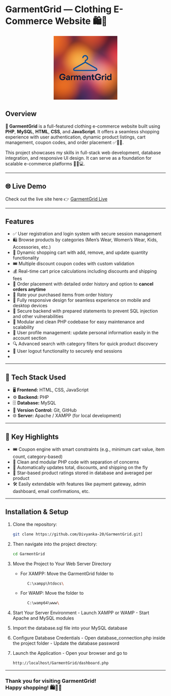 # GarmentGrid — Clothing E-Commerce Website 🛍️👕

<p align="center">
  <img src="https://github.com/Divyanka-20/GarmentGrid/raw/main/assets/logo.png" alt="GarmentGrid Logo" width="200" height="200" />
</p>

## Overview

**👗 GarmentGrid** is a full-featured clothing e-commerce website built using **PHP**, **MySQL**, **HTML**, **CSS**, and **JavaScript**. It offers a seamless shopping experience with user authentication, dynamic product listings, cart management, coupon codes, and order placement ✅🛒🔐.

This project showcases my skills in full-stack web development, database integration, and responsive UI design. It can serve as a foundation for scalable e-commerce platforms 🚀📱💻.

---

## 🌐 Live Demo

Check out the live site here 👉 [GarmentGrid Live](http://www.garmentgrid.great-site.net/)

---

## Features

  - ✅ User registration and login system with secure session management  
  - 🛍️ Browse products by categories (Men’s Wear, Women’s Wear, Kids, Accessories, etc.)  
  - 🛒 Dynamic shopping cart with add, remove, and update quantity functionality  
  - 🎟️ Multiple discount coupon codes with custom validation 
  - 💰 Real-time cart price calculations including discounts and shipping fees  
  - 📝 Order placement with detailed order history and option to **cancel orders anytime**
  - 🌟 Rate your purchased items from order history   
  - 📱 Fully responsive design for seamless experience on mobile and desktop devices  
  - 🔐 Secure backend with prepared statements to prevent SQL injection and other vulnerabilities  
  - 🧩 Modular and clean PHP codebase for easy maintenance and scalability  
  - 👤 User profile management: update personal information easily in the account section  
  - 🔍 Advanced search with category filters for quick product discovery  
  - 🚪 User logout functionality to securely end sessions
  - 
---

## 🚀 Tech Stack Used
  
  - 🖥️ **Frontend:** HTML, CSS, JavaScript  
  - ⚙️ **Backend:** PHP  
  - 🗄️ **Database:** MySQL  
  - 📂 **Version Control:** Git, GitHub  
  - 🌐 **Server:** Apache / XAMPP (for local development)  

---

## 🧠 Key Highlights
  - 🎟️ Coupon engine with smart constraints (e.g., minimum cart value, item count, category-based)
  - 🧾 Clean and modular PHP code with separation of concerns
  - 🧮 Automatically updates total, discounts, and shipping on the fly
  - 🌟 Star-based product ratings stored in database and averaged per product
  - 🛠️ Easily extendable with features like payment gateway, admin dashboard, email confirmations, etc.

---

## Installation & Setup

  1. Clone the repository:
     ```bash
     git clone https://github.com/Divyanka-20/GarmentGrid.git]
  2. Then navigate into the project directory:
     ```bash
     cd GarmentGrid
  3. Move the Project to Your Web Server Directory
     - For XAMPP: Move the GarmentGrid folder to
       ```bash
          C:\xampp\htdocs\
     - For WAMP: Move the folder to
       ```bash
          C:\wamp64\www\
  4. Start Your Server Environment
    - Launch XAMPP or WAMP
    - Start Apache and MySQL modules
  5. Import the database.sql file into your MySQL database
  
  6. Configure Database Credentials
    - Open database_connection.php inside the project folder
    - Update the database password
  7. Launch the Application
    - Open your browser and go to
      ```bash
      http://localhost/GarmentGrid/dashboard.php

---

### Thank you for visiting GarmentGrid! <br> Happy shopping! 🛍️👗✨
